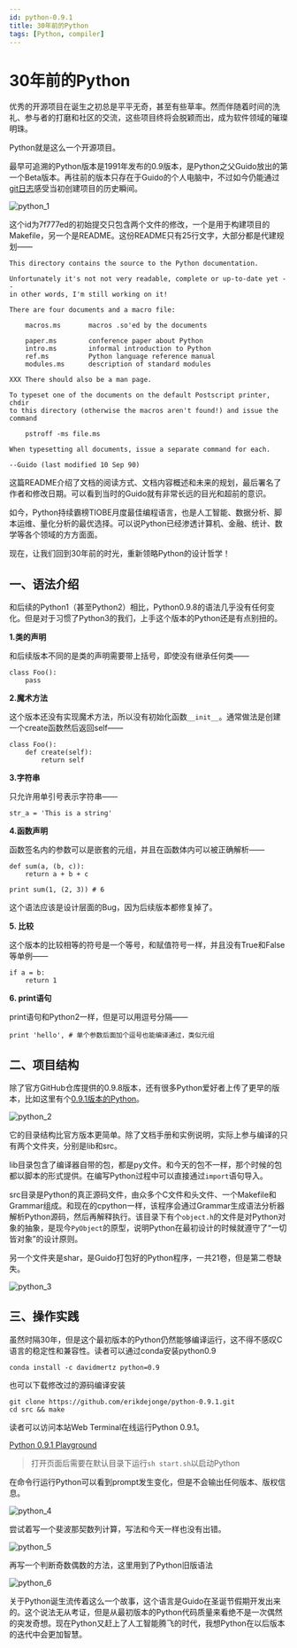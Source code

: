 ```yaml
---
id: python-0.9.1
title: 30年前的Python
tags: [Python, compiler]
---
```


# 30年前的Python

优秀的开源项目在诞生之初总是平平无奇，甚至有些草率。然而伴随着时间的洗礼、参与者的打磨和社区的交流，这些项目终将会脱颖而出，成为软件领域的璀璨明珠。

Python就是这么一个开源项目。

最早可追溯的Python版本是1991年发布的0.9版本，是Python之父Guido放出的第一个Beta版本。再往前的版本只存在于Guido的个人电脑中，不过如今仍能通过[git日志](https://github.com/python/cpython/commit/7f777ed95a19224294949e1b4ce56bbffcb1fe9f#diff-077ca5e418241aec63a09fdda7194ec947fb3befcd59c6f848ca6e10ff681c5a)感受当初创建项目的历史瞬间。

![python_1](./__assets__/python_1.webp)

这个id为7f777ed的初始提交只包含两个文件的修改，一个是用于构建项目的Makefile，另一个是README。这份README只有25行文字，大部分都是代建规划——

```
This directory contains the source to the Python documentation.

Unfortunately it's not not very readable, complete or up-to-date yet --
in other words, I'm still working on it!

There are four documents and a macro file:

	macros.ms		macros .so'ed by the documents

	paper.ms		conference paper about Python
	intro.ms		informal introduction to Python
	ref.ms			Python language reference manual
	modules.ms		description of standard modules

XXX There should also be a man page.

To typeset one of the documents on the default Postscript printer, chdir
to this directory (otherwise the macros aren't found!) and issue the
command

	pstroff -ms file.ms

When typesetting all documents, issue a separate command for each.

--Guido (last modified 10 Sep 90)
```

这篇README介绍了文档的阅读方式、文档内容概述和未来的规划，最后署名了作者和修改日期。可以看到当时的Guido就有非常长远的目光和超前的意识。

如今，Python持续霸榜TIOBE月度最佳编程语言，也是人工智能、数据分析、脚本运维、量化分析的最优选择。可以说Python已经渗透计算机、金融、统计、数学等各个领域的方方面面。

现在，让我们回到30年前的时光，重新领略Python的设计哲学！

## 一、语法介绍

和后续的Python1（甚至Python2）相比，Python0.9.8的语法几乎没有任何变化。但是对于习惯了Python3的我们，上手这个版本的Python还是有点别扭的。

__1.类的声明__

和后续版本不同的是类的声明需要带上括号，即使没有继承任何类——

```
class Foo():
    pass
```

__2.魔术方法__

这个版本还没有实现魔术方法，所以没有初始化函数`__init__`。通常做法是创建一个create函数然后返回self——

```
class Foo():
    def create(self):
        return self
```

__3.字符串__

只允许用单引号表示字符串——

```
str_a = 'This is a string'
```

__4.函数声明__

函数签名内的参数可以是嵌套的元组，并且在函数体内可以被正确解析——

```
def sum(a, (b, c)):
    return a + b + c

print sum(1, (2, 3)) # 6
```

这个语法应该是设计层面的Bug，因为后续版本都修复掉了。

__5. 比较__

这个版本的比较相等的符号是一个等号，和赋值符号一样，并且没有True和False等单例——

```
if a = b:
    return 1
```

__6. print语句__

print语句和Python2一样，但是可以用逗号分隔——

```
print 'hello', # 单个参数后面加个逗号也能编译通过，类似元组
```

## 二、项目结构

除了官方GitHub仓库提供的0.9.8版本，还有很多Python爱好者上传了更早的版本，比如这里有个[0.9.1版本的Python](https://github.com/erikdejonge/python-0.9.1)。

![python_2](./__assets__/python_2.webp)

它的目录结构比官方版本更简单。除了文档手册和实例说明，实际上参与编译的只有两个文件夹，分别是lib和src。

lib目录包含了编译器自带的包，都是py文件。和今天的包不一样，那个时候的包都以脚本的形式提供。在编写Python过程中可以直接通过`import`语句导入。

src目录是Python的真正源码文件，由众多个C文件和头文件、一个Makefile和Grammar组成。和现在的cpython一样，该程序会通过Grammar生成语法分析器解析Python源码，然后再解释执行。该目录下有个`object.h`的文件是对Python对象的抽象，是现今`PyObject`的原型，说明Python在最初设计的时候就遵守了“一切皆对象”的设计原则。

另一个文件夹是shar，是Guido打包好的Python程序，一共21卷，但是第二卷缺失。

![python_3](./__assets__/python_3.webp)

## 三、操作实践

虽然时隔30年，但是这个最初版本的Python仍然能够编译运行，这不得不感叹C语言的稳定性和兼容性。读者可以通过conda安装python0.9

```
conda install -c davidmertz python=0.9
```

也可以下载修改过的源码编译安装

```
git clone https://github.com/erikdejonge/python-0.9.1.git
cd src && make
```

读者可以访问本站Web Terminal在线运行Python 0.9.1。

[Python 0.9.1 Playground](http://43.156.106.117:8000/python-091)

> 打开页面后需要在默认目录下运行`sh start.sh`以启动Python

在命令行运行Python可以看到prompt发生变化，但是不会输出任何版本、版权信息。

![python_4](./__assets__/python_4.webp)

尝试着写一个斐波那契数列计算，写法和今天一样也没有出错。

![python_5](./__assets__/python_5.webp)

再写一个判断奇数偶数的方法，这里用到了Python旧版语法

![python_6](./__assets__/python_6.webp)

关于Python诞生流传着这么一个故事，这个语言是Guido在圣诞节假期开发出来的。这个说法无从考证，但是从最初版本的Python代码质量来看绝不是一次偶然的突发奇想。现在Python又赶上了人工智能腾飞的时代，我想Python在以后版本的迭代中会更加智慧。